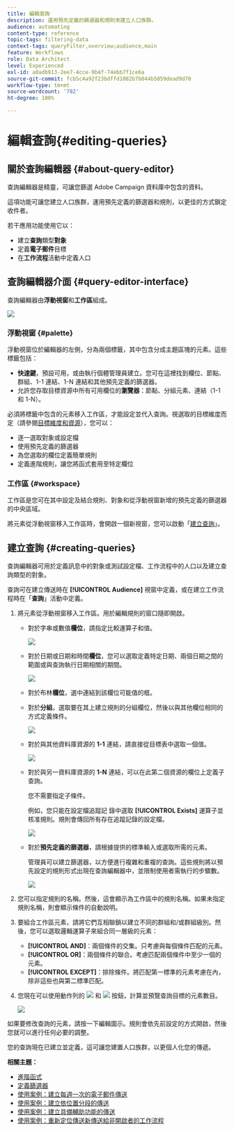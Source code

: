 ```yaml
---
title: 編輯查詢
description: 運用預先定義的篩選器和規則來建立人口族群。
audience: automating
content-type: reference
topic-tags: filtering-data
context-tags: queryFilter,overview;audience,main
feature: Workflows
role: Data Architect
level: Experienced
exl-id: a0adb913-2ee7-4cce-9b4f-74ebb7f1ce6a
source-git-commit: fcb5c4a92f23bdffd1082b7b044b5859dead9d70
workflow-type: tm+mt
source-wordcount: '782'
ht-degree: 100%

---
```


# 編輯查詢{#editing-queries}

## 關於查詢編輯器 {#about-query-editor}

查詢編輯器是精靈，可讓您篩選 Adobe Campaign 資料庫中包含的資料。

這項功能可讓您建立人口族群，運用預先定義的篩選器和規則，以更佳的方式鎖定收件者。

若干應用功能使用它以：

* 建立&#x200B;**查詢**&#x200B;類型&#x200B;**對象**
* 定義&#x200B;**電子郵件**&#x200B;目標
* 在&#x200B;**工作流程**&#x200B;活動中定義人口

## 查詢編輯器介面 {#query-editor-interface}

查詢編輯器由&#x200B;**浮動視窗**&#x200B;和&#x200B;**工作區**&#x200B;組成。

![](assets/query_editor_overview.png)

### 浮動視窗 {#palette}

浮動視窗位於編輯器的左側，分為兩個標籤，其中包含分成主題區塊的元素。這些標籤包括：

* **快速鍵**，預設可用，或由執行個體管理員建立。您可在這裡找到欄位、節點、群組、1-1 連結、1-N 連結和其他預先定義的篩選器。
* 允許您存取目標資源中所有可用欄位的&#x200B;**瀏覽器**：節點、分組元素、連結（1-1 和 1-N）。

必須將標籤中包含的元素移入工作區，才能設定並代入查詢。視選取的目標維度而定（請參閱[目標維度和資源](../../automating/using/query.md#targeting-dimensions-and-resources)），您可以：

* 逐一選取對象或設定檔
* 使用預先定義的篩選器
* 為您選取的欄位定義簡單規則
* 定義進階規則，讓您將函式套用至特定欄位

### 工作區 {#workspace}

工作區是您可在其中設定及結合規則、對象和從浮動視窗新增的預先定義的篩選器的中央區域。

將元素從浮動視窗移入工作區時，會開啟一個新視窗，您可以啟動「[建立查詢](#creating-queries)」。

## 建立查詢 {#creating-queries}

查詢編輯器可用於定義訊息中的對象或測試設定檔、工作流程中的人口以及建立查詢類型的對象。

查詢可在建立傳送時在 **[!UICONTROL Audience]** 視窗中定義，或在建立工作流程時在「**查詢**」活動中定義。

1. 將元素從浮動視窗移入工作區。用於編輯規則的窗口隨即開啟。

   * 對於字串或數值&#x200B;**欄位**，請指定比較運算子和值。

     ![](assets/query_editor_audience_definition2.png)

   * 對於日期或日期和時間&#x200B;**欄位**，您可以選取定義特定日期、兩個日期之間的範圍或與查詢執行日期相關的期間。

     ![](assets/query_editor_date_field.png)

   * 對於布林&#x200B;**欄位**，選中連結到該欄位可能值的框。
   * 對於&#x200B;**分組**，選取要在其上建立規則的分組欄位，然後以與其他欄位相同的方式定義條件。

     ![](assets/query_editor_audience_definition4.png)

   * 對於與其他資料庫資源的 **1-1** 連結，請直接從目標表中選取一個值。

     ![](assets/query_editor_audience_definition5.png)

   * 對於與另一資料庫資源的 **1-N** 連結，可以在此第二個資源的欄位上定義子查詢。

     您不需要指定子條件。

     例如，您只能在設定檔追蹤記 錄中選取 **[!UICONTROL Exists]** 運算子並核准規則。規則會傳回所有存在追蹤記錄的設定檔。

     ![](assets/query_editor_audience_definition6.png)

   * 對於&#x200B;**預先定義的篩選器**，請根據提供的標準輸入或選取所需的元素。

     管理員可以建立篩選器，以方便進行複雜和重複的查詢。這些規則將以預先設定的規則形式出現在查詢編輯器中，並限制使用者需執行的步驟數。

     ![](assets/query-editor_filter_email-audience_filter.png)

1. 您可以指定規則的名稱。然後，這會顯示為工作區中的規則名稱。如果未指定規則名稱，則會顯示條件的自動說明。
1. 要組合工作區元素，請將它們互相聯鎖以建立不同的群組和/或群組級別。然後，您可以選取邏輯運算子來組合同一層級的元素：

   * **[!UICONTROL AND]**：兩個條件的交集。只考慮與每個條件匹配的元素。
   * **[!UICONTROL OR]**：兩個條件的聯合。考慮匹配兩個條件中至少一個的元素。
   * **[!UICONTROL EXCEPT]**：排除條件。將匹配第一標準的元素考慮在內，除非這些也與第二標準匹配。

1. 您現在可以使用動作列的 ![](assets/count.png) 和 ![](assets/preview.png) 按鈕，計算並預覽查詢目標的元素數目。

   ![](assets/query_editor_combining_rules.png)

如果要修改查詢的元素，請按一下編輯圖示。規則會依先前設定的方式開啟，然後您就可以進行任何必要的調整。

您的查詢現在已建立並定義，這可讓您建置人口族群，以更個人化您的傳遞。

**相關主題：**

* [進階函式](../../automating/using/advanced-expression-editing.md)
* [定義篩選器](../../developing/using/configuring-filter-definition.md)
* [使用案例：建立每週一次的電子郵件傳送](../../automating/using/workflow-weekly-offer.md)
* [使用案例：建立依位置分段的傳送](../../automating/using/workflow-segmentation-location.md)
* [使用案例：建立具備輔助功能的傳送](../../automating/using/workflow-created-query-with-complement.md)
* [使用案例：重新定位傳送新傳送給非開啟者的工作流程](../../automating/using/workflow-cross-channel-retargeting.md)

